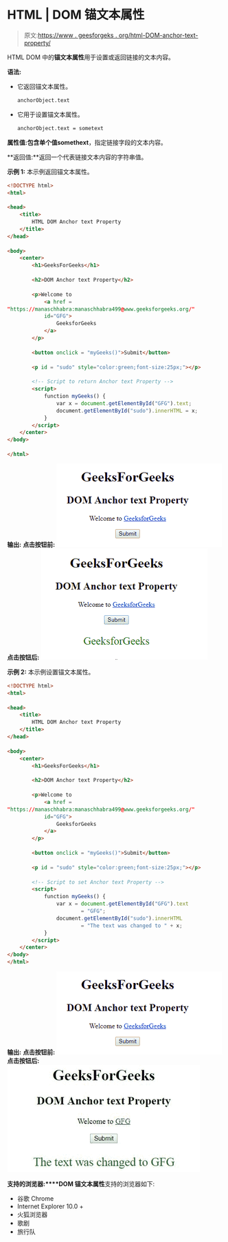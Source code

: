 # HTML | DOM 锚文本属性

> 原文:[https://www . geesforgeks . org/html-DOM-anchor-text-property/](https://www.geeksforgeeks.org/html-dom-anchor-text-property/)

HTML DOM 中的**锚文本属性**用于设置或返回链接的文本内容。

**语法:**

*   它返回锚文本属性。

    ```html
    anchorObject.text
    ```

*   它用于设置锚文本属性。

    ```html
    anchorObject.text = sometext
    ```

**属性值:**包含单个值**somethext**，指定链接字段的文本内容。

**返回值:**返回一个代表链接文本内容的字符串值。

**示例 1:** 本示例返回锚文本属性。

```html
<!DOCTYPE html> 
<html> 

<head> 
    <title> 
        HTML DOM Anchor text Property 
    </title> 
</head> 

<body> 
    <center> 
        <h1>GeeksForGeeks</h1> 

        <h2>DOM Anchor text Property</h2> 

        <p>Welcome to 
            <a href = 
"https://manaschhabra:manaschhabra499@www.geeksforgeeks.org/" 
            id="GFG"> 
                GeeksforGeeks 
            </a> 
        </p> 

        <button onclick = "myGeeks()">Submit</button> 

        <p id = "sudo" style="color:green;font-size:25px;"></p> 

        <!-- Script to return Anchor text Property -->
        <script> 
            function myGeeks() { 
                var x = document.getElementById("GFG").text; 
                document.getElementById("sudo").innerHTML = x; 
            } 
        </script>
    </center> 
</body> 

</html>                    
```

**输出:**
**点击按钮前:**
![](img/3cebe204a081b1cecb2d38bdc6e974ff.png)
**点击按钮后:**
![](img/727d2445a4dd95454453c7d22591f6ba.png)

**示例 2:** 本示例设置锚文本属性。

```html
<!DOCTYPE html> 
<html> 

<head> 
    <title> 
        HTML DOM Anchor text Property 
    </title> 
</head> 

<body> 
    <center> 
        <h1>GeeksForGeeks</h1> 

        <h2>DOM Anchor text Property</h2> 

        <p>Welcome to 
            <a href = 
"https://manaschhabra:manaschhabra499@www.geeksforgeeks.org/" 
            id="GFG"> 
                GeeksforGeeks 
            </a> 
        </p> 

        <button onclick = "myGeeks()">Submit</button> 

        <p id = "sudo" style="color:green;font-size:25px;"></p> 

        <!-- Script to set Anchor text Property -->
        <script> 
            function myGeeks() { 
                var x = document.getElementById("GFG").text
                        = "GFG"; 
                document.getElementById("sudo").innerHTML
                        = "The text was changed to " + x; 
            } 
        </script>
    </center> 
</body> 
</html>                    
```

**输出:**
**点击按钮前:**
![](img/3cebe204a081b1cecb2d38bdc6e974ff.png)
**点击按钮后:**
![](img/0a5511aa0a6c6b896062310cc427061e.png)

**支持的浏览器:****DOM 锚文本属性**支持的浏览器如下:

*   谷歌 Chrome
*   Internet Explorer 10.0 +
*   火狐浏览器
*   歌剧
*   旅行队